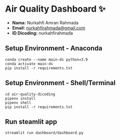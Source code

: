 # Air Quality Dashboard ✨
- **Nama:** Nurkahfi Amran Rahmada
- **Email:** nurkahfirahmada@gmail.com
- **ID Dicoding:** nurkahfirahmada

## Setup Environment - Anaconda
```
conda create --name main-ds python=3.9
conda activate main-ds
pip install -r requirements.txt
```

## Setup Environment - Shell/Terminal
```
cd air-quality-dicoding
pipenv install
pipenv shell
pip install -r requirements.txt
```

## Run steamlit app
```
streamlit run dashboard/dashboard.py
```